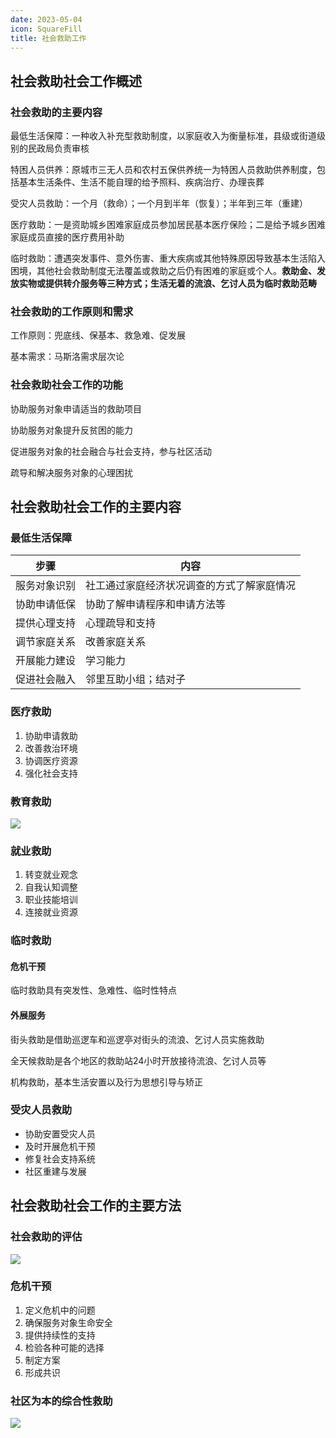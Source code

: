 ```yaml
---
date: 2023-05-04
icon: SquareFill
title: 社会救助工作
---
```


## 社会救助社会工作概述

### 社会救助的主要内容 <Badge text="必考" type="warning" />

最低生活保障：一种收入补充型救助制度，以家庭收入为衡量标准，县级或街道级别的民政局负责审核

特困人员供养：原城市三无人员和农村五保供养统一为特困人员救助供养制度，包括基本生活条件、生活不能自理的给予照料、疾病治疗、办理丧葬

受灾人员救助：一个月（救命）；一个月到半年（恢复）；半年到三年（重建）

医疗救助：一是资助城乡困难家庭成员参加居民基本医疗保险；二是给予城乡困难家庭成员直接的医疗费用补助

临时救助：遭遇突发事件、意外伤害、重大疾病或其他特殊原因导致基本生活陷入困境，其他社会救助制度无法覆盖或救助之后仍有困难的家庭或个人。**救助金、发放实物或提供转介服务等三种方式；生活无着的流浪、乞讨人员为临时救助范畴**

### 社会救助的工作原则和需求 <Badge text="必考" type="warning" />

工作原则：兜底线、保基本、救急难、促发展

基本需求：马斯洛需求层次论

### 社会救助社会工作的功能 <Badge text="了解" type="tip" />

协助服务对象申请适当的救助项目

协助服务对象提升反贫困的能力

促进服务对象的社会融合与社会支持，参与社区活动

疏导和解决服务对象的心理困扰

## 社会救助社会工作的主要内容

### 最低生活保障 <Badge text="必考" type="warning" />

| 步骤         | 内容                                       |
| ------------ | ------------------------------------------ |
| 服务对象识别 | 社工通过家庭经济状况调查的方式了解家庭情况 |
| 协助申请低保 | 协助了解申请程序和申请方法等               |
| 提供心理支持 | 心理疏导和支持                             |
| 调节家庭关系 | 改善家庭关系                               |
| 开展能力建设 | 学习能力                                   |
| 促进社会融入 | 邻里互助小组；结对子                       |

### 医疗救助 <Badge text="必考" type="warning" />

1. 协助申请救助
2. 改善救治环境
3. 协调医疗资源
4. 强化社会支持

### 教育救助 <Badge text="重点" type="danger" />

![](https://file.iglooblog.top/social/教育救助.png)

### 就业救助 <Badge text="重点" type="danger" />

1. 转变就业观念
2. 自我认知调整
3. 职业技能培训
4. 连接就业资源

### 临时救助 <Badge text="必考" type="warning" />

#### 危机干预

临时救助具有突发性、急难性、临时性特点

#### 外展服务

街头救助是借助巡逻车和巡逻亭对街头的流浪、乞讨人员实施救助

全天候救助是各个地区的救助站24小时开放接待流浪、乞讨人员等

机构救助，基本生活安置以及行为思想引导与矫正

### 受灾人员救助 <Badge text="了解" type="tip" />

- 协助安置受灾人员
- 及时开展危机干预
- 修复社会支持系统
- 社区重建与发展

## 社会救助社会工作的主要方法

### 社会救助的评估 <Badge text="必考" type="warning" />

![](https://file.iglooblog.top/social/社会救助的评估.png)

### 危机干预 <Badge text="了解" type="tip" />

1. 定义危机中的问题
2. 确保服务对象生命安全
3. 提供持续性的支持
4. 检验各种可能的选择
5. 制定方案
6. 形成共识

### 社区为本的综合性救助 <Badge text="了解" type="tip" />

![](https://file.iglooblog.top/social/社区为本的综合性救助.png)
